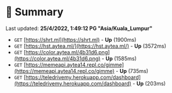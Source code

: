 # 📖 Summary
Last updated: **25/4/2022, 1:49:12 PG "Asia/Kuala_Lumpur"**

- `GET` [https://shrt.ml](https://shrt.ml) - **Up** (1900ms)
- `GET` [https://hst.aytea.ml/](https://hst.aytea.ml/) - **Up** (3572ms)
- `GET` [https://color.aytea.ml/4b31d6.png](https://color.aytea.ml/4b31d6.png) - **Up** (1585ms)
- `GET` [https://memeapi.aytea14.repl.co/gimme](https://memeapi.aytea14.repl.co/gimme) - **Up** (735ms)
- `GET` [https://teledrivemy.herokuapp.com/dashboard](https://teledrivemy.herokuapp.com/dashboard) - **Up** (203ms)
